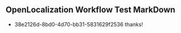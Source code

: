 ## OpenLocalization Workflow Test MarkDown
* 38e2126d-8bd0-4d70-bb31-5831629f2536 thanks!

<!--HONumber=Jul16_HO3-->


